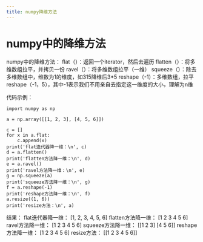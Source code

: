 ```yaml
---
title: numpy降维方法
---
```

# numpy中的降维方法
<!--more-->
numpy中的降维方法：
flat（）：返回一个iterator，然后去遍历
flatten（）：将多维数组拉平，并拷贝一份
ravel（）：将多维数组拉平（一维）
squeeze（）：除去多维数组中，维数为1的维度，如315降维后3*5
reshape（-1）：多维数组，拉平
reshape（-1，5），其中-1表示我们不用亲自去指定这一维度的大小，理解为n维

代码示例：
```
import numpy as np

a = np.array([[1, 2, 3], [4, 5, 6]])

c = []
for x in a.flat:
    c.append(x)
print('flat迭代器降一维：\n', c)
d = a.flatten()
print('flatten方法降一维：\n', d)
e = a.ravel()
print('ravel方法降一维：\n', e)
g = np.squeeze(a)
print('squeeze方法降一维：\n', g)
f = a.reshape(-1)
print('reshape方法降一维：\n', f)
a.resize((1, 6))
print('resize方法：\n', a)

```
结果：
flat迭代器降一维：
 [1, 2, 3, 4, 5, 6]
flatten方法降一维：
 [1 2 3 4 5 6]
ravel方法降一维：
 [1 2 3 4 5 6]
squeeze方法降一维：
 [[1 2 3]
 [4 5 6]]
reshape方法降一维：
 [1 2 3 4 5 6]
resize方法：
 [[1 2 3 4 5 6]]
